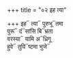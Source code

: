 +++
title = "०२ इह त्या"

+++
इह᳓ त्या᳓ पुरुभू᳓तमा  
पुरू᳓ दं᳓सांसि बि᳓भ्रता  
वरस्या᳓ यामि अ᳓ध्रिगू  
हुवे᳓ तुवि᳓ष्टमा भुजे᳓